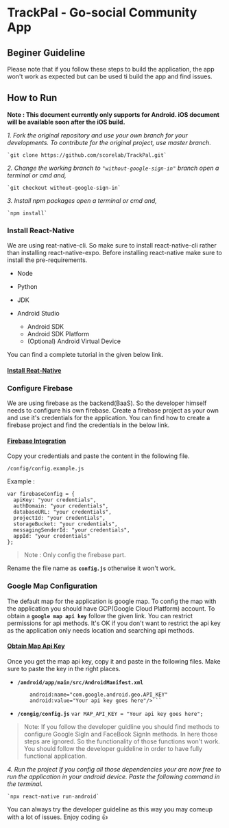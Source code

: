 # TrackPal - Go-social Community App

## Beginer Guideline

Please note that if you follow these steps to build the application, the app won't work as expected but can be used ti build the app and find issues.

## How to Run

**Note : This document currently only supports for Android. iOS document will be available soon after the iOS build.**

*1. Fork the original repository and use your own branch for your developments. To contribute for the original project, use master branch.*

    `git clone https://github.com/scorelab/TrackPal.git`

*2. Change the working branch to `"without-google-sign-in"` branch
    open a terminal or cmd and,*

    `git checkout without-google-sign-in`
*3. Install npm packages
    open a terminal or cmd and,*

    `npm install`
    
### Install React-Native

We are using reat-native-cli. So make sure to install react-native-cli rather than installing react-native-expo. Before installing react-native make sure to install the pre-requirements.
* Node
* Python
* JDK
* Android Studio

    * Android SDK
    * Android SDK Platform
    * (Optional) Android Virtual Device

You can find a complete tutorial in the given below link.
#### [Install Reat-Native](https://facebook.github.io/react-native/docs/0.59/getting-started)

### Configure Firebase

We are using firebase as the backend(BaaS). So the developer himself needs to configure his own firebase. Create a firebase project as your own and use it's credentials for the application. You can find how to create a firebase project and find the credentials in the below link.

#### [Firebase Integration](http://console.firebase.google.com)

Copy your credentials and paste the content in the following file.

`/config/config.example.js`

Example : 
```
var firebaseConfig = {
  apiKey: "your credentials",
  authDomain: "your credentials",
  databaseURL: "your credentials",
  projectId: "your credentials",
  storageBucket: "your credentials",
  messagingSenderId: "your credentials",
  appId: "your credentials"
};
```
> Note : Only config the firebase part.

Rename the file name as **`config.js`** otherwise it won't work.

### Google Map Configuration

The default map for the application is google map. To config the map with the application you should have GCP(Google Cloud Platform) account. To obtain a **`google map api key`** follow the given link. You can restrict permissions for api methods. It's OK if you don't want to restrict the api key as the application only needs location and searching api methods.

#### [Obtain Map Api Key](https://cloud.google.com/maps-platform/)

Once you get the map api key, copy it and paste in the following files. Make sure to paste the key in the right places.

* **`/android/app/main/src/AndroidManifest.xml`**
    ```<meta-data
        android:name="com.google.android.geo.API_KEY"
        android:value="Your api key goes here"/>```
* **`/congig/config.js`**
    `var MAP_API_KEY = "Your api key goes here";`

> Note: If you follow the developer guidline you should find methods to configure Google SigIn and FaceBook SignIn methods. In here those steps are ignored. So the functionality of those functions won't work. You should follow the developer guideline in order to have fully functional application.

*4. Run the project
    If you config all those dependencies your are now free to run the application in your android device. Paste the following command in the terminal.*

    `npx react-native run-android`
    
You can always try the developer guideline as this way you may comeup with a lot of issues.
Enjoy coding :+1: 